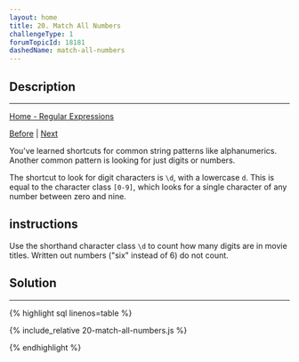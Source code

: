 ```yaml
---
layout: home
title: 20. Match All Numbers
challengeType: 1
forumTopicId: 18181
dashedName: match-all-numbers
---
```


<div class="row">
<div class="columnStmt" markdown="1">

## Description
------

[Home - Regular Expressions](../regular-expressions/README.md)

[Before](./19-match-everything-but-letters-and-numbers.md)  | [Next](./21-match-all-non-numbers.md) 

You've learned shortcuts for common string patterns like alphanumerics. Another common pattern is looking for just digits or numbers.

The shortcut to look for digit characters is `\d`, with a lowercase `d`. This is equal to the character class `[0-9]`, which looks for a single character of any number between zero and nine.

##  instructions 

Use the shorthand character class `\d` to count how many digits are in movie titles. Written out numbers ("six" instead of 6) do not count.

</div>
<div class="columnSol" markdown="1">

## Solution
------

{% highlight sql linenos=table %}

{% include_relative 20-match-all-numbers.js %}

{% endhighlight %}

</div>
</div>